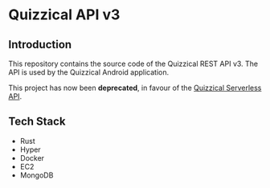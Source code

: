 # Quizzical API v3

## Introduction

This repository contains the source code of the Quizzical REST API v3.
The API is used by the Quizzical Android application.

This project has now been **deprecated**, in favour of the [Quizzical Serverless API](https://github.com/w-k-s/aws-lambda-quizzical).

## Tech Stack

- Rust
- Hyper
- Docker
- EC2
- MongoDB
